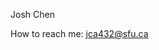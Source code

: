 Josh Chen

How to reach me: jca432@sfu.ca

<!---
discipl1ne/discipl1ne is a ✨ special ✨ repository because its `README.md` (this file) appears on your GitHub profile.
You can click the Preview link to take a look at your changes.
--->
